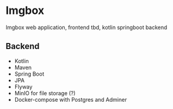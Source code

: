 # Imgbox
 Imgbox web application, frontend tbd,  kotlin springboot backend

## Backend
- Kotlin
- Maven
- Spring Boot
- JPA
- Flyway
- MinIO for file storage (?)
- Docker-compose with Postgres and Adminer
